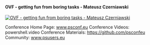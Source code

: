 ﻿#### OVF - getting fun from boring tasks - Mateusz Czerniawski

[![OVF - getting fun from boring tasks - Mateusz Czerniawski](https://i4.ytimg.com/vi/SoBFCEiIps8/hqdefault.jpg "OVF - getting fun from boring tasks - Mateusz Czerniawski")](https://www.youtube.com/watch?v=SoBFCEiIps8)

Conference Home Page: www.psconf.eu
Conference Videos: powershell.video
Conference Materials: https://github.com/psconfeu
Community: www.psusers.eu


